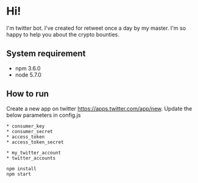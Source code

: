 # Hi! 

I'm twitter bot. I've created for retweet once a day by my master. I'm so happy to help you about the crypto bounties.

## System requirement

 - npm 3.6.0
 - node 5.7.0


## How to run

  Create a new app on twitter https://apps.twitter.com/app/new. Update the below parameters in config.js

    * consumer_key
    * consumer_secret
    * access_token
    * access_token_secret
 
    * my_twitter_account
    * twitter_accounts
 
 
 ```
 npm install
 npm start
 ```

